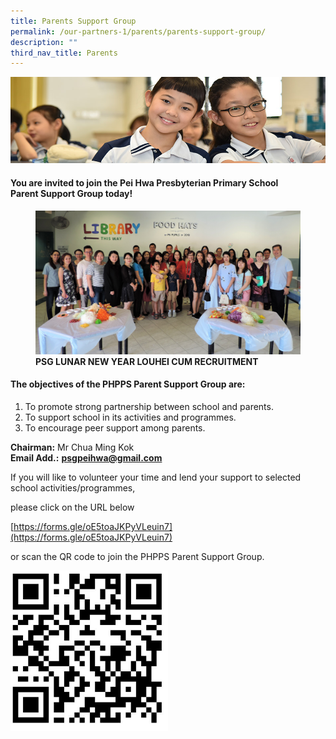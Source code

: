 ```yaml
---
title: Parents Support Group
permalink: /our-partners-1/parents/parents-support-group/
description: ""
third_nav_title: Parents
---
```

![](/images/Website%20Banners%20Subpage/948x260%20masterhead%20-%20Our%20Partners3.jpg)
#### You are invited to join the Pei Hwa Presbyterian Primary School Parent Support Group today!


<figure>
<img src="/images/PSG%20Lunar%20New%20Year%20LouHei%20Cum%20Recruitment%20edited.jpg">
<figcaption> <strong>PSG LUNAR NEW YEAR LOUHEI CUM RECRUITMENT </strong> </figcaption>
</figure>

#### The objectives of the PHPPS Parent Support Group are:

1.  To promote strong partnership between school and parents.
2.  To support school in its activities and programmes.
3.  To encourage peer support among parents.

  

**Chairman:** Mr Chua Ming Kok <br>
**Email Add.:** **[psgpeihwa@gmail.com](mailto:psgpeihwa@gmail.com)**

  

If you will like to volunteer your time and lend your support to selected school activities/programmes, 

please click on the URL below 

[https://forms.gle/oE5toaJKPyVLeuin7](https://forms.gle/oE5toaJKPyVLeuin7)

or scan the QR code to join the PHPPS Parent Support Group.

<img src="/images/join%20the%20Pei%20Hwa%20Presbyterian%20Primary%20School%20Parent%20Support%20Group%20today!.jpg" 
     style="width:50%">